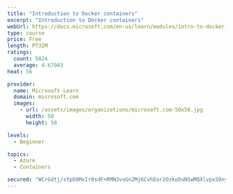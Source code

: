 ```yaml
---
title: "Introduction to Docker containers"
excerpt: "Introduction to Docker containers"
webUrl: https://docs.microsoft.com/en-us/learn/modules/intro-to-docker-containers/
type: course
price: Free
length: PT32M
ratings:
  count: 5824
  average: 4.67943
heat: 56

provider:
  name: Microsoft Learn
  domain: microsoft.com
  images:
    - url: /assets/images/organizations/microsoft.com-50x50.jpg
      width: 50
      height: 50

levels:
  - Beginner

topics:
  - Azure
  - Containers

secured: "WCrGdtj/sYpO9MxIr0sdF+RMN3vuGn2Mj6CvhEor2OzkoDuNSwMQXlvpxS9nydg6ZNKbFYxGcbQt3f129UlqTc+QPrzKuoRU/VcI8lqDl/RAP1afE4POyDvrOpOdZZmClZn0RGkZoEMS8V2cJxDgF033SYKI7ZP1XMiBbYp1OxwpcN0V2NKBhHr2ggCnYNealdugxXrD9DebTSVKQDT34I/ktY4rTz2jwbjZLM1OmdqoIuSBK72G1a6X4OQjkQ8Eac+E4q3PgmrxcOembwKFtJrwAvtBWJkxBhx527cNzR3zesJFCjoIYxlPA5JAgXwCUGeX0wFbB36I4D7JWInehnrVEtxTIg909wgyPTGTbKmOjHX3hvIMhgEJWGQ9xZ56bhVZrEo5Qo4Beg/k+SDEg9GZL9DFvPFFdzA1QQSUaeE=;46nrnQ5prXVp72iaN+vyQQ=="
---
```


